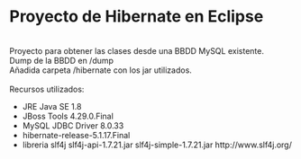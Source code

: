 <h1>Proyecto de Hibernate en Eclipse</h1>
</br><div></div>Proyecto para obtener las clases desde una BBDD MySQL existente.<div>
<div>Dump de la BBDD en /dump</div>
<div>Añadida carpeta /hibernate con los jar utilizados.</div>
<br/>
Recursos utilizados:
<ul>
  <li>JRE Java SE 1.8</li>
  <li>JBoss Tools 4.29.0.Final</li>
  <li>MySQL JDBC Driver 8.0.33</li>
  <li>hibernate-release-5.1.17.Final</li>
  <li>libreria slf4j slf4j-api-1.7.21.jar slf4j-simple-1.7.21.jar  http://www.slf4j.org/</li>
</ul>




